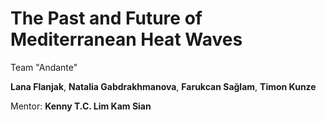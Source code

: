 # The Past and Future of Mediterranean Heat Waves

Team "Andante"

**Lana Flanjak**, **Natalia Gabdrakhmanova**, **Farukcan Sağlam**, **Timon Kunze**

Mentor: **Kenny T.C. Lim Kam Sian**
